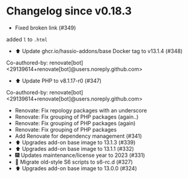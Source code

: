 # Changelog since v0.18.3
- Fixed broken link (#349)

added `l` to `.html` 
- ⬆️ Update ghcr.io/hassio-addons/base Docker tag to v13.1.4 (#348)

Co-authored-by: renovate[bot] <29139614+renovate[bot]@users.noreply.github.com> 
- ⬆️ Update PHP to v8.1.17-r0 (#347)

Co-authored-by: renovate[bot] <29139614+renovate[bot]@users.noreply.github.com> 
- Renovate: Fix repology packages with an underscore 
- Renovate: Fix grouping of PHP packages (again..) 
- Renovate: Fix grouping of PHP packages (again) 
- Renovate: Fix grouping of PHP packages 
- Add Renovate for dependency management (#341) 
- ⬆️ Upgrades add-on base image to 13.1.3 (#339) 
- ⬆️ Upgrades add-on base image to 13.1.1 (#332) 
- 🎆 Updates maintenance/license year to 2023 (#331) 
- 🔨 Migrate old-style S6 scripts to s6-rc.d (#327) 
- ⬆️ Upgrades add-on base image to 13.0.0 (#324) 
